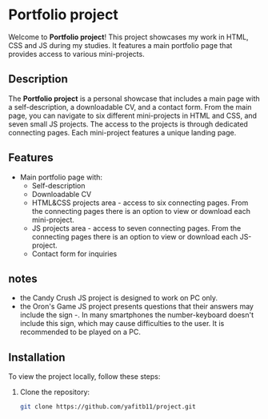 # Portfolio project

Welcome to **Portfolio project**! This project showcases my work in HTML, CSS and JS during my studies. It features a main portfolio page that provides access to various mini-projects.

## Description

The **Portfolio project** is a personal showcase that includes a main page with a self-description, a downloadable CV, and a contact form. From the main page, you can navigate to six different mini-projects in HTML and CSS, and seven small JS projects. The access to the projects is through dedicated connecting pages. Each mini-project features a unique landing page. 

## Features

- Main portfolio page with:
  - Self-description
  - Downloadable CV
  - HTML&CSS projects area - access to six connecting pages. From the connecting pages there is an option to view or download each mini-project.
  - JS projects area - access to seven connecting pages. From the connecting pages there is an option to view or download each JS-project.
  - Contact form for inquiries
    
## notes

- the Candy Crush JS project is designed to work on PC only.
- the Oron's Game JS project presents questions that their answers may include the sign -. In many smartphones the number-keyboard doesn't include this sign, which may cause difficulties to the user. It is recommended to be played on a PC.

## Installation

To view the project locally, follow these steps:

1. Clone the repository:
   ```bash
   git clone https://github.com/yafitb11/project.git
